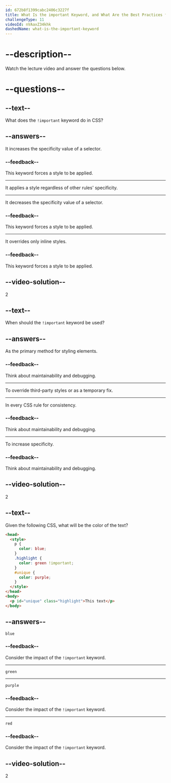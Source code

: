 ```yaml
---
id: 672b8f1399cabc2406c3227f
title: What Is the important Keyword, and What Are the Best Practices for Using It?
challengeType: 11
videoId: nVAaxZ34khk
dashedName: what-is-the-important-keyword
---
```


# --description--

Watch the lecture video and answer the questions below.

# --questions--

## --text--

What does the `!important` keyword do in CSS?

## --answers--

It increases the specificity value of a selector.

### --feedback--

This keyword forces a style to be applied.

---

It applies a style regardless of other rules' specificity.

---

It decreases the specificity value of a selector.

### --feedback--

This keyword forces a style to be applied.

---

It overrides only inline styles.

### --feedback--

This keyword forces a style to be applied.

## --video-solution--

2

## --text--

When should the `!important` keyword be used?

## --answers--

As the primary method for styling elements.

### --feedback--

Think about maintainability and debugging.

---

To override third-party styles or as a temporary fix.

---

In every CSS rule for consistency.

### --feedback--

Think about maintainability and debugging.

---

To increase specificity.

### --feedback--

Think about maintainability and debugging.

## --video-solution--

2

## --text--

Given the following CSS, what will be the color of the text?

```html
<head>
  <style>
    p {
      color: blue;
    }
    .highlight {
      color: green !important;
    }
    #unique {
      color: purple;
    }
  </style>
</head>
<body>
  <p id="unique" class="highlight">This text</p>
</body>
```

## --answers--

`blue`

### --feedback--

Consider the impact of the `!important` keyword.

---

`green`

---

`purple`

### --feedback--

Consider the impact of the `!important` keyword.

---

`red`

### --feedback--

Consider the impact of the `!important` keyword.

## --video-solution--

2
